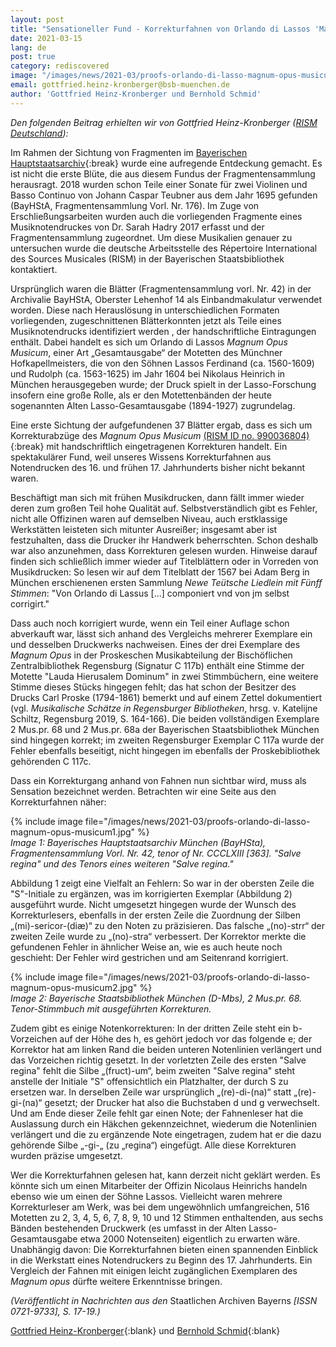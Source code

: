 ```yaml
---
layout: post
title: "Sensationeller Fund - Korrekturfahnen von Orlando di Lassos 'Magnum Opus Musicum' (1604) im Bayerischen Hauptstaatsarchiv"
date: 2021-03-15
lang: de
post: true
category: rediscovered
image: "/images/news/2021-03/proofs-orlando-di-lasso-magnum-opus-musicum_website.jpg.png"
email: gottfried.heinz-kronberger@bsb-muenchen.de
author: 'Gottfried Heinz-Kronberger und Bernhold Schmid'
---
```


_Den folgenden Beitrag erhielten wir von Gottfried Heinz-Kronberger ([RISM Deutschland](http://de.rism.info/de/home.html)):_  

Im Rahmen der Sichtung von Fragmenten im [Bayerischen Hauptstaatsarchiv](https://www.gda.bayern.de/english/){:break} wurde eine aufregende Entdeckung gemacht. Es ist nicht die erste Blüte, die aus diesem Fundus der Fragmentensammlung herausragt. 2018 wurden schon Teile einer Sonate für zwei Violinen und Basso Continuo von Johann Caspar Teubner aus dem Jahr 1695 gefunden (BayHStA, Fragmentensammlung Vorl. Nr. 176). Im Zuge von Erschließungsarbeiten wurden auch die vorliegenden Fragmente eines Musiknotendruckes von Dr. Sarah Hadry 2017 erfasst und der Fragmentensammlung zugeordnet. Um diese Musikalien genauer zu untersuchen wurde die deutsche Arbeitsstelle des Répertoire International des Sources Musicales (RISM) in der Bayerischen Staatsbibliothek kontaktiert. 

Ursprünglich waren die Blätter (Fragmentensammlung vorl. Nr. 42) in der Archivalie BayHStA, Oberster Lehenhof 14 als Einbandmakulatur verwendet worden. Diese nach Herauslösung in unterschiedlichen Formaten vorliegenden, zugeschnittenen Blätterkonnten jetzt als Teile eines Musiknotendrucks identifiziert werden , der handschriftliche Eintragungen enthält. Dabei handelt es sich um Orlando di Lassos _Magnum Opus Musicum_, einer Art „Gesamtausgabe“ der Motetten des Münchner Hofkapellmeisters, die von den Söhnen Lassos Ferdinand (ca. 1560-1609) und Rudolph (ca. 1563-1625) im Jahr 1604 bei Nikolaus Heinrich in München herausgegeben wurde; der Druck spielt in der Lasso-Forschung insofern eine große Rolle, als er den Motettenbänden der heute sogenannten Alten Lasso-Gesamtausgabe (1894-1927) zugrundelag.   

Eine erste Sichtung der aufgefundenen 37 Blätter ergab, dass es sich um Korrekturabzüge des _Magnum Opus Musicum_ [(RISM ID no. 990036804)](https://opac.rism.info/search?id=990036804&View=rism){:break} mit handschriftlich eingetragenen Korrekturen handelt. Ein spektakulärer Fund, weil unseres Wissens Korrekturfahnen aus Notendrucken des 16. und frühen 17. Jahrhunderts bisher nicht bekannt waren.   

Beschäftigt man sich mit frühen Musikdrucken, dann fällt immer wieder deren zum großen Teil hohe Qualität auf. Selbstverständlich gibt es Fehler, nicht alle Offizinen waren auf demselben Niveau, auch erstklassige Werkstätten leisteten sich mitunter Ausreißer; insgesamt aber ist festzuhalten, dass die Drucker ihr Handwerk beherrschten. Schon deshalb war also anzunehmen, dass Korrekturen gelesen wurden. Hinweise darauf finden sich schließlich immer wieder auf Titelblättern oder in Vorreden von Musikdrucken: So lesen wir auf dem Titelblatt der 1567 bei Adam Berg in München erschienenen ersten Sammlung _Newe Teütsche Liedlein mit Fünff Stimmen_: "Von Orlando di Lassus […] componiert vnd von jm selbst corrigirt."   

Dass auch noch korrigiert wurde, wenn ein Teil einer Auflage schon abverkauft war, lässt sich anhand des Vergleichs mehrerer Exemplare ein und desselben Druckwerks nachweisen. Eines der drei Exemplare des _Magnum Opus_ in der Proskeschen Musikabteilung der Bischöflichen Zentralbibliothek Regensburg (Signatur C 117b) enthält eine Stimme der Motette "Lauda Hierusalem Dominum" in zwei Stimmbüchern, eine weitere Stimme dieses Stücks hingegen fehlt; das hat schon der Besitzer des Drucks Carl Proske (1794-1861) bemerkt und auf einem Zettel dokumentiert (vgl. _Musikalische Schätze in Regensburger Bibliotheken_, hrsg. v. Katelijne Schiltz, Regensburg 2019, S. 164-166). Die beiden vollständigen Exemplare 2 Mus.pr. 68 und 2 Mus.pr. 68a der Bayerischen Staatsbibliothek München sind hingegen korrekt; im zweiten Regensburger Exemplar C 117a wurde der Fehler ebenfalls beseitigt, nicht hingegen im ebenfalls der Proskebibliothek gehörenden C 117c.  

Dass ein Korrekturgang anhand von Fahnen nun sichtbar wird, muss als Sensation bezeichnet werden. Betrachten wir eine Seite aus den Korrekturfahnen näher:

{% include image file="/images/news/2021-03/proofs-orlando-di-lasso-magnum-opus-musicum1.jpg" %}  
_Image 1: Bayerisches Hauptstaatsarchiv München (BayHSta), Fragmentensammlung Vorl. Nr. 42, tenor of Nr. CCCLXIII [363]. "Salve regina" und des Tenors eines weiteren "Salve regina."_  

Abbildung 1 zeigt eine Vielfalt an Fehlern: So war in der obersten Zeile die "S"-Initiale zu ergänzen, was im korrigierten Exemplar (Abbildung 2) ausgeführt wurde. Nicht umgesetzt hingegen wurde der Wunsch des Korrekturlesers, ebenfalls in der ersten Zeile die Zuordnung der Silben „(mi)-sericor-(diæ)“ zu den Noten zu präzisieren. Das falsche „(no)-strr“ der zweiten Zeile wurde zu „(no)-stra“ verbessert. Der Korrektor merkte die gefundenen Fehler in ähnlicher Weise an, wie es auch heute noch geschieht: Der Fehler wird gestrichen und am Seitenrand korrigiert.     

{% include image file="/images/news/2021-03/proofs-orlando-di-lasso-magnum-opus-musicum2.jpg" %}  
_Image 2: Bayerische Staatsbibliothek München (D-Mbs), 2 Mus.pr. 68. Tenor-Stimmbuch mit ausgeführten Korrekturen._  

Zudem gibt es einige Notenkorrekturen: In der dritten Zeile steht ein b-Vorzeichen auf der Höhe des h, es gehört jedoch vor das folgende e; der Korrektor hat am linken Rand die beiden unteren Notenlinien verlängert und das Vorzeichen richtig gesetzt. In der vorletzten Zeile des ersten "Salve regina" fehlt die Silbe „(fruct)-um“, beim zweiten "Salve regina" steht anstelle der Initiale "S" offensichtlich ein Platzhalter, der durch S zu ersetzen war. In derselben Zeile war ursprünglich „(re)-di-(na)“ statt „(re)-gi-(na)“ gesetzt; der Drucker hat also die Buchstaben d und g verwechselt. Und am Ende dieser Zeile fehlt gar einen Note; der Fahnenleser hat die Auslassung durch ein Häkchen gekennzeichnet, wiederum die Notenlinien verlängert und die zu ergänzende Note eingetragen, zudem hat er die dazu gehörende Silbe „-gi-„ (zu „regina“) eingefügt. Alle diese Korrekturen wurden präzise umgesetzt.    

Wer die Korrekturfahnen gelesen hat, kann derzeit nicht geklärt werden. Es könnte sich um einen Mitarbeiter der Offizin Nicolaus Heinrichs handeln ebenso wie um einen der Söhne Lassos. Vielleicht waren mehrere Korrekturleser am Werk, was bei dem ungewöhnlich umfangreichen, 516 Motetten zu 2, 3, 4, 5, 6, 7, 8, 9, 10 und 12 Stimmen enthaltenden, aus sechs Bänden bestehenden Druckwerk (es umfasst in der Alten Lasso-Gesamtausgabe etwa 2000 Notenseiten) eigentlich zu erwarten wäre. Unabhängig davon: Die Korrekturfahnen bieten einen spannenden Einblick in die Werkstatt eines Notendruckers zu Beginn des 17. Jahrhunderts. Ein Vergleich der Fahnen mit einigen leicht zugänglichen Exemplaren des _Magnum opus_ dürfte weitere Erkenntnisse bringen.    

_(Veröffentlicht in Nachrichten aus den_ Staatlichen Archiven Bayerns _[ISSN 0721-9733], S. 17-19.)_   

[Gottfried Heinz-Kronberger](mailto:gottfried.heinz-kronberger@bsb-muenchen.de){:blank} und [Bernhold Schmid](mailto:B.Schmid@musikhist.badw.de){:blank}

